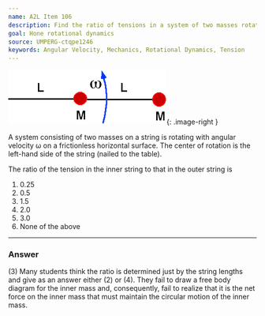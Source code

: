 ```yaml
---
name: A2L Item 106
description: Find the ratio of tensions in a system of two masses rotating about a center.
goal: Hone rotational dynamics
source: UMPERG-ctqpe1246
keywords: Angular Velocity, Mechanics, Rotational Dynamics, Tension
---
```


![Item106_fig1.gif](../images/Item106_fig1.gif){: .image-right } 

A system consisting of two masses on a string is rotating with angular
velocity &omega; on a frictionless horizontal surface. The center of
rotation is the left-hand side of the string (nailed to the table).

The ratio of the tension in the inner string to that in the outer string
is

1. 0.25
2. 0.5
3. 1.5
4. 2.0
5. 3.0
6. None of the above

<hr/>

### Answer

(3) Many students think the ratio is determined just by the string
lengths and give as an answer either (2) or (4). They fail to draw a
free body diagram for the inner mass and, consequently, fail to realize
that it is the net force on the inner mass that must maintain the
circular motion of the inner mass.
